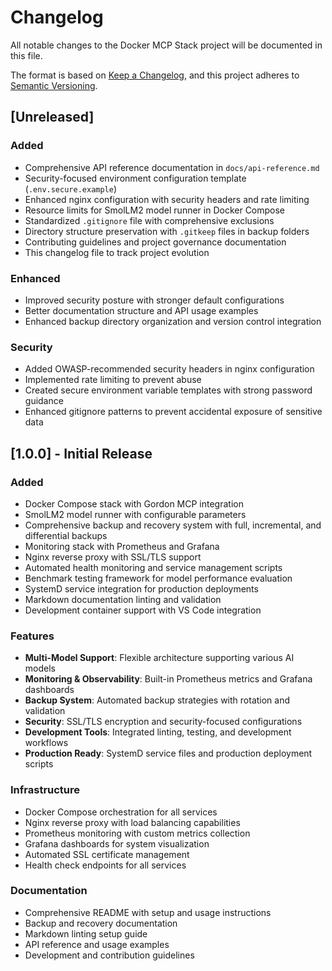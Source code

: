 # Changelog

All notable changes to the Docker MCP Stack project will be documented in this file.

The format is based on [Keep a Changelog](https://keepachangelog.com/en/1.0.0/),
and this project adheres to [Semantic Versioning](https://semver.org/spec/v2.0.0.html).

## [Unreleased]

### Added

- Comprehensive API reference documentation in `docs/api-reference.md`
- Security-focused environment configuration template (`.env.secure.example`)
- Enhanced nginx configuration with security headers and rate limiting
- Resource limits for SmolLM2 model runner in Docker Compose
- Standardized `.gitignore` file with comprehensive exclusions
- Directory structure preservation with `.gitkeep` files in backup folders
- Contributing guidelines and project governance documentation
- This changelog file to track project evolution

### Enhanced

- Improved security posture with stronger default configurations
- Better documentation structure and API usage examples
- Enhanced backup directory organization and version control integration

### Security

- Added OWASP-recommended security headers in nginx configuration
- Implemented rate limiting to prevent abuse
- Created secure environment variable templates with strong password guidance
- Enhanced gitignore patterns to prevent accidental exposure of sensitive data

## [1.0.0] - Initial Release

### Added

- Docker Compose stack with Gordon MCP integration
- SmolLM2 model runner with configurable parameters
- Comprehensive backup and recovery system with full, incremental, and differential backups
- Monitoring stack with Prometheus and Grafana
- Nginx reverse proxy with SSL/TLS support
- Automated health monitoring and service management scripts
- Benchmark testing framework for model performance evaluation
- SystemD service integration for production deployments
- Markdown documentation linting and validation
- Development container support with VS Code integration

### Features

- **Multi-Model Support**: Flexible architecture supporting various AI models
- **Monitoring & Observability**: Built-in Prometheus metrics and Grafana dashboards
- **Backup System**: Automated backup strategies with rotation and validation
- **Security**: SSL/TLS encryption and security-focused configurations
- **Development Tools**: Integrated linting, testing, and development workflows
- **Production Ready**: SystemD service files and production deployment scripts

### Infrastructure

- Docker Compose orchestration for all services
- Nginx reverse proxy with load balancing capabilities
- Prometheus monitoring with custom metrics collection
- Grafana dashboards for system visualization
- Automated SSL certificate management
- Health check endpoints for all services

### Documentation

- Comprehensive README with setup and usage instructions
- Backup and recovery documentation
- Markdown linting setup guide
- API reference and usage examples
- Development and contribution guidelines
